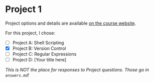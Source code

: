 # Project 1

Project options and details are available
[on the course website](http://dsl.mwisely.xyz/projects/1/).

For this project, I chose:

<!-- Simply put an 'x' in the box to check it. It'll show up as a
check mark on GitLab. Markdown is really neat. -->

- [ ] Project A: Shell Scripting
- [x] Project B: Version Control
- [ ] Project C: Regular Expressions
- [ ] Project D: [Your title here]

<!-- If you chose Project D, you should include the project criteria
in this README, as well. Just put a quick summary of what you and Mike
discussed. -->

<!-- Feel free to edit this README! -->

<!-- This would be a good place to tell the graders how to compile and
run your code. It would also be a good place to list any
comments/complaints/feedback you have about the project. -->


*This is NOT the place for responses to Project questions. Those go in
`answers.md`!*
